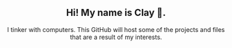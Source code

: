 <h2 align="center">Hi! My name is Clay 👋.</h2>

<p align="center">I tinker with computers. This GitHub will host some of the projects and files that are a result of my interests.</p>
